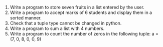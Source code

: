 1. Write a program to store seven fruits in a list entered by the user. 
2. Write a program to accept marks of 6 students and display them in a sorted 
manner. 
3. Check that a tuple type cannot be changed in python. 
4. Write a program to sum a list with 4 numbers. 
5. Write a program to count the number of zeros in the following tuple: 
a = (7, 0, 8, 0, 0, 9) 